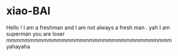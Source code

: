 # xiao-BAI
Hello ! I am a freshman and I am not always a fresh man . 
yah I am superman you are loser
mmmmmmmmmmmmmmmmmmmmmmmmmmmmmmmmmmmm
yahayaha
